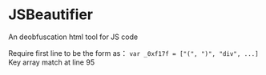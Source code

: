 # JSBeautifier
An deobfuscation html tool for JS code

Require first line to be the form as： `var _0xf17f = ["(", ")", "div", ...]`
Key array match at line 95
